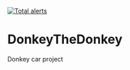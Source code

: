[![Total alerts](https://img.shields.io/lgtm/alerts/g/aspirin-1218/DonkeyTheDonkey.svg?logo=lgtm&logoWidth=18)](https://lgtm.com/projects/g/aspirin-1218/DonkeyTheDonkey/alerts/)
# DonkeyTheDonkey
Donkey car project
